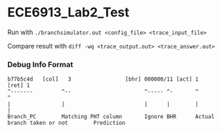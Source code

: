 # ECE6913_Lab2_Test

Run with `./branchsimulator.out <config_file> <trace_input_file>`

Compare result with `diff -wq <trace_output.out> <trace_answer.out>`

### Debug Info Format

```
b77b5c4d   [col]   3                 [bhr] 000000/11 [act] 1                           [ret] 1
^-------         ^--                       ^----- ^-       ^                                 ^
|                |                         |      |        |                                 |
Branch_PC        Matching PHT column       Ignore BHR      Actual branch taken or not        Prediction
```
